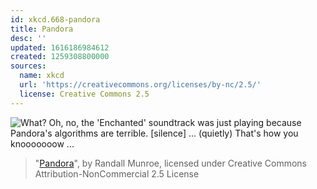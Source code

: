 ```yaml
---
id: xkcd.668-pandora
title: Pandora
desc: ''
updated: 1616186984612
created: 1259308800000
sources:
  name: xkcd
  url: 'https://creativecommons.org/licenses/by-nc/2.5/'
  license: Creative Commons 2.5
---
```

![What?  Oh, no, the 'Enchanted' soundtrack was just playing because Pandora's algorithms are terrible.  \[silence\] ... (quietly) That's how you knooooooow ...](https://imgs.xkcd.com/comics/pandora.png)
> "[Pandora](https://xkcd.com/668/)", by Randall Munroe, licensed under Creative Commons Attribution-NonCommercial 2.5 License
